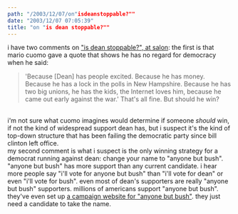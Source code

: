 ```yaml
---
path: "/2003/12/07/on"isdeanstoppable?"" 
date: "2003/12/07 07:05:39" 
title: "on "is dean stoppable?"" 
---
```

i have two comments on <a href="http://www.salon.com/news/feature/2003/12/05/dean/">"is dean stoppable?", at salon</a>: the first is that mario cuomo gave a quote that shows he has no regard for democracy when he said:<br><blockquote>'Because [Dean] has people excited. Because he has money. Because he has a lock in the polls in New Hampshire. Because he has two big unions, he has the kids, the Internet loves him, because he came out early against the war.' That's all fine. But should he win?</blockquote><br>i'm not sure what cuomo imagines would determine if someone *should* win, if not the kind of widespread support dean has, but i suspect it's the kind of top-down structure that has been failing the democratic party since bill clinton left office.<br>my second comment is what i suspect is the only winning strategy for a democrat running against dean: change your name to "anyone but bush". "anyone but bush" has more support than any current candidate. i hear more people say "i'll vote for anyone but bush" than "i'll vote for dean" or even "i'll vote for bush". even most of dean's supporters are really "anyone but bush" supporters. millions of americans support "anyone but bush". they've even set up <a href="http://anyonebutbush.org/">a campaign website for "anyone but bush"</a>. they just need a candidate to take the name.